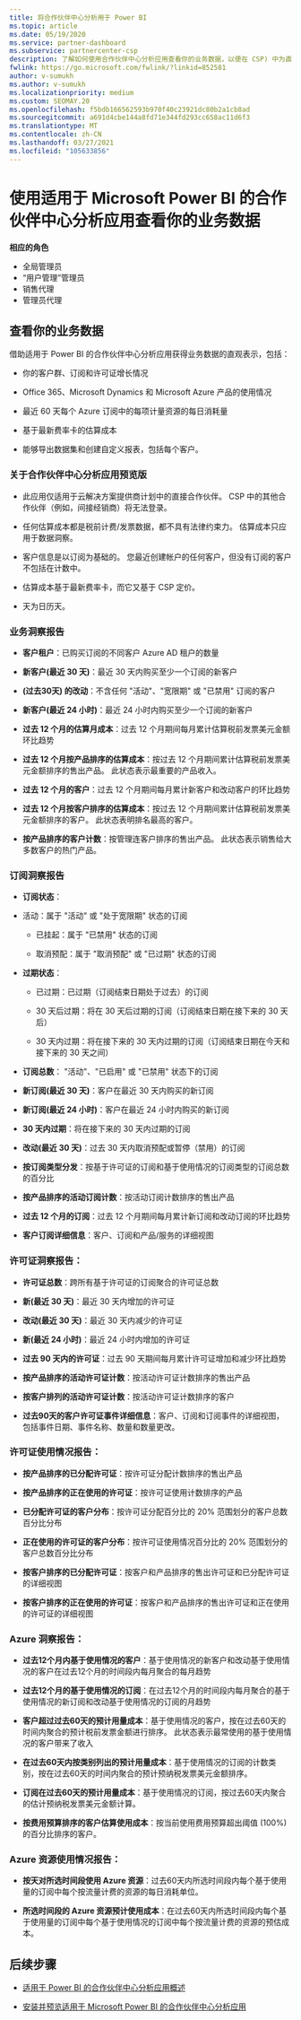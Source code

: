 ```yaml
---
title: 将合作伙伴中心分析用于 Power BI
ms.topic: article
ms.date: 05/19/2020
ms.service: partner-dashboard
ms.subservice: partnercenter-csp
description: 了解如何使用合作伙伴中心分析应用查看你的业务数据，以便在 CSP) 中为直接伙伴 Power BI (。
fwlink: https://go.microsoft.com/fwlink/?linkid=852581
author: v-sumukh
ms.author: v-sumukh
ms.localizationpriority: medium
ms.custom: SEOMAY.20
ms.openlocfilehash: f5bdb166562593b970f40c23921dc80b2a1cb8ad
ms.sourcegitcommit: a691d4cbe144a8fd71e344fd293cc658ac11d6f3
ms.translationtype: MT
ms.contentlocale: zh-CN
ms.lasthandoff: 03/27/2021
ms.locfileid: "105633856"
---
```

# <a name="view-your-business-data-with-the-partner-center-analytics-app-for-microsoft-power-bi"></a>使用适用于 Microsoft Power BI 的合作伙伴中心分析应用查看你的业务数据



**相应的角色**

- 全局管理员
- “用户管理”管理员
- 销售代理
- 管理员代理

## <a name="view-your-business-data"></a>查看你的业务数据

借助适用于 Power BI 的合作伙伴中心分析应用获得业务数据的直观表示，包括：

- 你的客户群、订阅和许可证增长情况

- Office 365、Microsoft Dynamics 和 Microsoft Azure 产品的使用情况

- 最近 60 天每个 Azure 订阅中的每项计量资源的每日消耗量

- 基于最新费率卡的估算成本

- 能够导出数据集和创建自定义报表，包括每个客户。

### <a name="about-the-partner-center-analytics-app-preview-release"></a>关于合作伙伴中心分析应用预览版

- 此应用仅适用于云解决方案提供商计划中的直接合作伙伴。 CSP 中的其他合作伙伴（例如，间接经销商）将无法登录。

- 任何估算成本都是税前计费/发票数据，都不具有法律约束力。 估算成本只应用于数据洞察。

- 客户信息是以订阅为基础的。 您最近创建帐户的任何客户，但没有订阅的客户不包括在计数中。

- 估算成本基于最新费率卡，而它又基于 CSP 定价。

- 天为日历天。

### <a name="business-insights-report"></a>业务洞察报告

- **客户租户**：已购买订阅的不同客户 Azure AD 租户的数量

- **新客户(最近 30 天)**：最近 30 天内购买至少一个订阅的新客户

- **(过去30天) 的改动**：不含任何 "活动"、"宽限期" 或 "已禁用" 订阅的客户

- **新客户(最近 24 小时)**：最近 24 小时内购买至少一个订阅的新客户

- **过去 12 个月的估算月成本**：过去 12 个月期间每月累计估算税前发票美元金额环比趋势

- **过去 12 个月按产品排序的估算成本**：按过去 12 个月期间累计估算税前发票美元金额排序的售出产品。 此状态表示最重要的产品收入。

- **过去 12 个月的客户**：过去 12 个月期间每月累计新客户和改动客户的环比趋势

- **过去 12 个月按客户排序的估算成本**：按过去 12 个月期间累计估算税前发票美元金额排序的客户。 此状态表明排名最高的客户。

- **按产品排序的客户计数**：按管理连客户排序的售出产品。 此状态表示销售给大多数客户的热门产品。

### <a name="subscription-insights-report"></a>订阅洞察报告

- **订阅状态**：

- 活动：属于 "活动" 或 "处于宽限期" 状态的订阅

  - 已挂起：属于 "已禁用" 状态的订阅

  - 取消预配：属于 "取消预配" 或 "已过期" 状态的订阅

- **过期状态**：

  - 已过期：已过期（订阅结束日期处于过去）的订阅

  - 30 天后过期：将在 30 天后过期的订阅（订阅结束日期在接下来的 30 天后）

  - 30 天内过期：将在接下来的 30 天内过期的订阅（订阅结束日期在今天和接下来的 30 天之间）

- **订阅总数**： "活动"、"已启用" 或 "已禁用" 状态下的订阅

- **新订阅(最近 30 天)**：客户在最近 30 天内购买的新订阅

- **新订阅(最近 24 小时)**：客户在最近 24 小时内购买的新订阅

- **30 天内过期**：将在接下来的 30 天内过期的订阅

- **改动(最近 30 天)**：过去 30 天内取消预配或暂停（禁用）的订阅

- **按订阅类型分发**：按基于许可证的订阅和基于使用情况的订阅类型的订阅总数的百分比

- **按产品排序的活动订阅计数**：按活动订阅计数排序的售出产品

- **过去 12 个月的订阅**：过去 12 个月期间每月累计新订阅和改动订阅的环比趋势

- **客户订阅详细信息**：客户、订阅和产品/服务的详细视图

### <a name="license-insights-report"></a>许可证洞察报告：

- **许可证总数**：跨所有基于许可证的订阅聚合的许可证总数

- **新(最近 30 天)**：最近 30 天内增加的许可证

- **改动(最近 30 天)**：最近 30 天内减少的许可证

- **新(最近 24 小时)**：最近 24 小时内增加的许可证

- **过去 90 天内的许可证**：过去 90 天期间每月累计许可证增加和减少环比趋势

- **按产品排序的活动许可证计数**：按活动许可证计数排序的售出产品

- **按客户排列的活动许可证计数**：按活动许可证计数排序的客户

- **过去90天的客户许可证事件详细信息**：客户、订阅和订阅事件的详细视图，包括事件日期、事件名称、数量和数量更改。

### <a name="licenses-usage-report"></a>许可证使用情况报告：

- **按产品排序的已分配许可证**：按许可证分配计数排序的售出产品

- **按产品排序的正在使用的许可证**：按许可证使用计数排序的产品

- **已分配许可证的客户分布**：按许可证分配百分比的 20% 范围划分的客户总数百分比分布

- **正在使用的许可证的客户分布**：按许可证使用情况百分比的 20% 范围划分的客户总数百分比分布

- **按客户排序的已分配许可证**：按客户和产品排序的售出许可证和已分配许可证的详细视图

- **按客户排序的正在使用的许可证**：按客户和产品排序的售出许可证和正在使用的许可证的详细视图

### <a name="azure-insights-report"></a>Azure 洞察报告：

- **过去12个月内基于使用情况的客户**：基于使用情况的新客户和改动基于使用情况的客户在过去12个月的时间段内每月聚合的每月趋势

- **过去12个月的基于使用情况的订阅**：在过去12个月的时间段内每月聚合的基于使用情况的新订阅和改动基于使用情况的订阅的月趋势

- **客户超过过去60天的预计用量成本**：基于使用情况的客户，按在过去60天的时间内聚合的预计税前发票金额进行排序。 此状态表示最常使用的基于使用情况的客户带来了收入

- **在过去60天内按类别列出的预计用量成本**：基于使用情况的订阅的计数类别，按在过去60天的时间内聚合的预计预纳税发票美元金额排序。

- **订阅在过去60天的预计用量成本**：基于使用情况的订阅，按过去60天内聚合的估计预纳税发票美元金额计算。

- **按费用预算排序的客户估算使用成本**：按当前使用费用预算超出阈值 (100%) 的百分比排序的客户。

### <a name="azure-resource-usage-report"></a>Azure 资源使用情况报告：

- **按天对所选时间段使用 Azure 资源**：过去60天内所选时间段内每个基于使用量的订阅中每个按流量计费的资源的每日消耗单位。

- **所选时间段的 Azure 资源预计使用成本**：在过去60天内所选时间段内每个基于使用量的订阅中每个基于使用情况的订阅中每个按流量计费的资源的预估成本。 

## <a name="next-steps"></a>后续步骤

- [适用于 Power BI 的合作伙伴中心分析应用概述](power-bi-app-for-direct-partners.md)

- [安装并预览适用于 Microsoft Power BI 的合作伙伴中心分析应用](power-bi-app-for-direct-partners-install.md)
